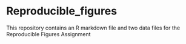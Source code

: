 # Reproducible_figures

This repository contains an R markdown file and two data files for the Reproducible Figures Assignment 
